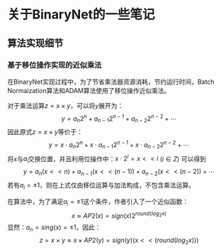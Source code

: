 
# 关于BinaryNet的一些笔记

## 算法实现细节

### 基于移位操作实现的近似乘法

在BinaryNet实现过程中，为了节省乘法器资源消耗，节约运行时间，Batch Normaization算法和ADAM算法使用了移位操作近似乘法。

对于乘法运算$z=x\times y$，可以将$y$展开为：
$$y=a_n2^n+a_{n-1}2^{n-1}+a_{n-2}2^{n-2}+\cdots$$
因此原式$z=x\times y$等价于：
$$y=x\cdot a_n2^n+x\cdot a_{n-1}2^{n-1}+x\cdot a_{n-2}2^{n-2}+\cdots$$
将$x$与$a_i$交换位置，并且利用位操作中：${x\cdot 2^{i}=x<<i}$ ($i\in Z$)
可以得到
$$y=a_n(x<<n)+a_{n-1}(x<<(n-1))+a_{n-2}(x<<(n-2))+\cdots$$
若有$a_i=\pm 1$，则在上式仅由移位运算与加法构成，不包含乘法运算。

在算法中，为了满足$a_i=\pm 1$这个条件，作者引入了一个近似函数：
$$x\approx AP2(x)=sign(x)2^{round(log_2x)}$$
显然：$a_n=sing(x)=\pm 1$，因此：
$$z=x\times y\approx x\times AP2(y)=sign(y)(x<<(round(log_2x)))$$